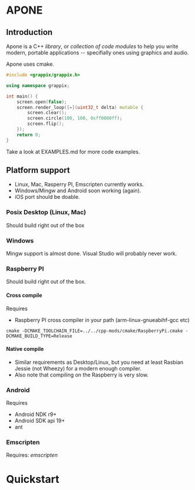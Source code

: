 # APONE

## Introduction

Apone is a C++ *library*, or *collection of code modules* to help you write modern, portable applications -- specifially ones using graphics and audio.

Apone uses cmake.

```c++
#include <grappix/grappix.h>

using namespace grappix;

int main() {
    screen.open(false);
    screen.render_loop([=](uint32_t delta) mutable {
        screen.clear();
        screen.circle(100, 100, 0xff0000ff);
        screen.flip();
    });
    return 0;
}
```

Take a look at EXAMPLES.md for more code examples.

## Platform support

* Linux, Mac, Rasperry PI, Emscripten currently works.
* Windows/Mingw and Android soon working (again).
* iOS port should be doable.


### Posix Desktop (Linux, Mac)

Should build right out of the box

### Windows

Mingw support is almost done. Visual Studio will probably never work.

### Raspberry PI

Should build right out of the box.

#### Cross compile

Requires

* Raspberry PI cross compiler in your path (arm-linux-gnueabihf-gcc etc)

`cmake -DCMAKE_TOOLCHAIN_FILE=../../cpp-mods/cmake/RaspberryPi.cmake -DCMAKE_BUILD_TYPE=Release`

#### Native compile

* Similar requirements as Desktop/Linux, but you need at least Rasbian Jessie (not Wheezy) for
  a modern enough compiler.
* Also note that compiling on the Raspberry is very slow.

### Android

Requires

* Android NDK r9+
* Android SDK api 19+
* ant

### Emscripten

Requires: *emscripten*

# Quickstart

```
```
